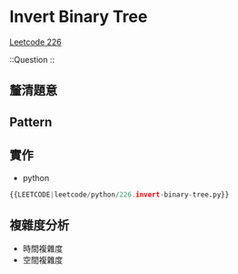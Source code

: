 # Invert Binary Tree

[Leetcode 226](https://leetcode.com/problems/invert-binary-tree/description/)

::Question
::

## 釐清題意

## Pattern

## 實作

- python

```python
{{LEETCODE|leetcode/python/226.invert-binary-tree.py}}
```

## 複雜度分析

- 時間複雜度
- 空間複雜度
